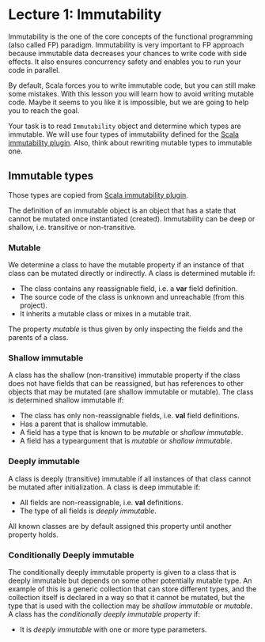 # Lecture 1: Immutability

Immutability is the one of the core concepts of the functional programming (also called FP) paradigm. 
Immutability is very important to FP approach because immutable data decreases your chances to write code with side effects. It also ensures concurrency safety and enables you to run your code in parallel.

By default, Scala forces you to write immutable code, but you can still make some mistakes. With this lesson you will learn how to avoid writing mutable code. Maybe it seems to you like it is impossible, but we are going to help you to reach the goal.

Your task is to read `Immutability` object and determine which types are immutable. 
We will use four types of immutability defined for the [Scala immutability plugin][immutability-plugin-url].
Also, think about rewriting mutable types to immutable one.

## Immutable types

Those types are copied from [Scala immutability plugin][immutability-plugin-url].

The definition of an immutable object is an object that has a state that cannot be mutated once instantiated (created).
Immutability can be deep or shallow, i.e. transitive or non-transitive.

### Mutable
We determine a class to have the mutable property if an instance of that class can be mutated directly or indirectly.
A class is determined mutable if:

* The class contains any reassignable field, i.e. a **var** field definition.
* The source code of the class is unknown and unreachable (from this project).
* It inherits a mutable class or mixes in a mutable trait.

The property *mutable* is thus given by only inspecting the fields and the parents of a class.

### Shallow immutable
A class has the shallow (non-transitive) immutable property if the class does not have fields that can be reassigned, but has references to other objects that may be mutated (are shallow immutable or mutable).
The class is determined shallow immutable if:

* The class has only non-reassignable fields, i.e. **val** field definitions.
* Has a parent that is shallow immutable.
* A field has a type that is known to be *mutable* or *shallow immutable*.
* A field has a typeargument that is *mutable* or *shallow immutable*.

### Deeply immutable
A class is deeply (transitive) immutable if all instances of that class cannot be mutated after initialization.
A class is deep immutable if:

* All fields are non-reassignable, i.e. **val** definitions.
* The type of all fields is *deeply immutable*.

All known classes are by default assigned this property until another property holds.

### Conditionally Deeply immutable
The conditionally deeply immutable property is given to a class that is deeply immutable but depends on some other potentially mutable type. An example of this is a generic collection that can store different types, and the collection itself is declared in a way so that it cannot be mutated, but the type that is used with the collection may be *shallow immutable* or *mutable*.
A class has the *conditionally deeply immutable property* if:

* It is *deeply immutable* with one or more type parameters.

[immutability-plugin-url]: https://github.com/luax/scala-immutability-plugin
